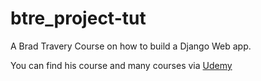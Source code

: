 # btre_project-tut

A Brad Travery Course on how to build a Django Web app.

You can find his course and many courses via [Udemy](https://www.udemy.com/python-django-dev-to-deployment/)

